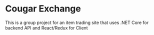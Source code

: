 # Cougar Exchange

This is a group project for an item trading site that uses .NET Core for backend API and React/Redux for Client
